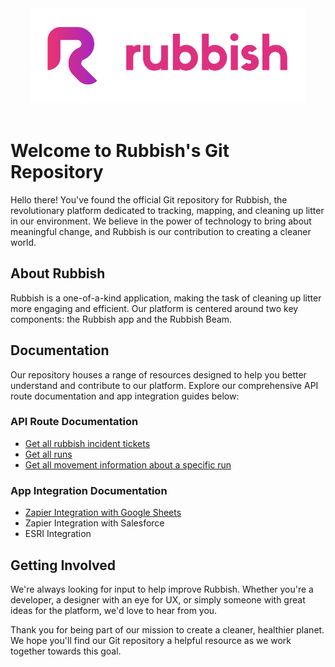 <div style="text-align: center;">
    <img src="./Rubbish-APIs/screenshots/rubbish-logo.png" alt="Rubbish Logo" />
</div>
</br>

# Welcome to Rubbish's Git Repository

Hello there! You've found the official Git repository for Rubbish, the revolutionary platform dedicated to tracking, mapping, and cleaning up litter in our environment. We believe in the power of technology to bring about meaningful change, and Rubbish is our contribution to creating a cleaner world.

## About Rubbish
Rubbish is a one-of-a-kind application, making the task of cleaning up litter more engaging and efficient. Our platform is centered around two key components: the Rubbish app and the Rubbish Beam.

## Documentation
Our repository houses a range of resources designed to help you better understand and contribute to our platform. Explore our comprehensive API route documentation and app integration guides below:

### API Route Documentation
- [Get all rubbish incident tickets](./Rubbish-APIs/API%20-%20Get%20all%20incident%20tickets.md)
- [Get all runs](./Rubbish-APIs/API%20-%20Get%20all%20runs.md)
- [Get all movement information  about a specific run](./Rubbish-APIs/API%20-%20Get%20information%20about%20a%20run.md)

### App Integration Documentation
- [Zapier Integration with Google Sheets](./Rubbish-Integrations/Rubbish%20-%20Zapier%20Integration%20with%20Google%20Sheets.md)
- Zapier Integration with Salesforce
- ESRI Integration

## Getting Involved
We're always looking for input to help improve Rubbish. Whether you're a developer, a designer with an eye for UX, or simply someone with great ideas for the platform, we'd love to hear from you.

Thank you for being part of our mission to create a cleaner, healthier planet. We hope you'll find our Git repository a helpful resource as we work together towards this goal.
